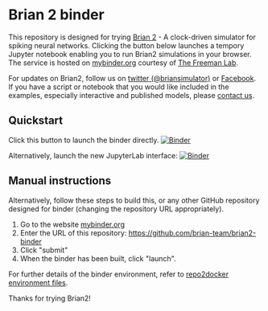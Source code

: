 # Brian 2 binder

This repository is designed for trying [Brian 2](https://github.com/brian-team/brian2) - A clock-driven simulator for spiking neural networks. Clicking the button below launches a tempory Jupyter notebook enabling you to run Brian2 simulations in your browser. The service is hosted on [mybinder.org](http://mybinder.org/) courtesy of [The Freeman Lab](http://thefreemanlab.com/).

For updates on Brian2, follow us on [twitter (@briansimulator)](https://twitter.com/briansimulator) or [Facebook](https://www.facebook.com/briansimulator). If you have a script or notebook that you would like included in the examples, especially interactive and published models, please [contact us](https://groups.google.com/forum/#!forum/brian-development).

## Quickstart
Click this button to launch the binder directly. [![Binder](https://mybinder.org/badge_logo.svg)](https://mybinder.org/v2/gh/brian-team/brian2-binder/master?filepath=index.ipynb)

Alternatively, launch the new JupyterLab interface:
[![Binder](https://mybinder.org/badge_logo.svg)](https://mybinder.org/v2/gh/brian-team/brian2-binder/master?urlpath=lab/tree/index.ipynb)

## Manual instructions
Alternatively, follow these steps to build this, or any other GitHub repository designed for binder (changing the repository URL appropriately).

1. Go to the website [mybinder.org](http://mybinder.org/)
2. Enter the URL of this repository: https://github.com/brian-team/brian2-binder
3. Click "submit"
4. When the binder has been built, click "launch".

For further details of the binder environment, refer to [repo2docker](https://github.com/jupyter/repo2docker) [environment files](https://github.com/jupyter/repo2docker/tree/master/repo2docker/buildpacks/conda). 

Thanks for trying Brian2!
